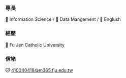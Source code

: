 ### 專長
🐑 Information Science /
🐶 Data Mangement /
🐷 Englush

### 經歷
🐯 Fu Jen Catholic University

### 信箱
🐱 410040418@m365.fju.edu.tw
